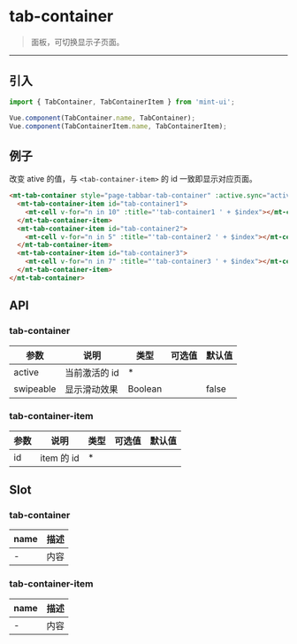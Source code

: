 # tab-container

> 面板，可切换显示子页面。

----------

## 引入

```javascript
import { TabContainer, TabContainerItem } from 'mint-ui';

Vue.component(TabContainer.name, TabContainer);
Vue.component(TabContainerItem.name, TabContainerItem);
```

## 例子

改变 ative 的值，与 `<tab-container-item>` 的 id 一致即显示对应页面。

```html
<mt-tab-container style="page-tabbar-tab-container" :active.sync="active">
  <mt-tab-container-item id="tab-container1">
    <mt-cell v-for="n in 10" :title="'tab-container1 ' + $index"></mt-cell>
  </mt-tab-container-item>
  <mt-tab-container-item id="tab-container2">
    <mt-cell v-for="n in 5" :title="'tab-container2 ' + $index"></mt-cell>
  </mt-tab-container-item>
  <mt-tab-container-item id="tab-container3">
    <mt-cell v-for="n in 7" :title="'tab-container3 ' + $index"></mt-cell>
  </mt-tab-container-item>
</mt-tab-container>
```

## API
### tab-container

| 参数 | 说明 | 类型 | 可选值 | 默认值 |
|------|-------|---------|-------|--------|
| active | 当前激活的 id | * | | |
| swipeable | 显示滑动效果 | Boolean | | false |

### tab-container-item

| 参数 | 说明 | 类型 | 可选值 | 默认值 |
|------|-------|---------|-------|--------|
| id | item 的 id | * | | |


## Slot
### tab-container
| name | 描述 |
|------|--------|
| - | 内容 |

### tab-container-item
| name | 描述 |
|------|--------|
| - | 内容 |
